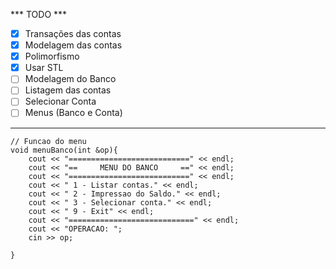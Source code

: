 *** TODO ***
- [x] Transações das contas
- [x] Modelagem das contas
- [X] Polimorfismo
- [X] Usar STL
- [ ] Modelagem do Banco 
- [ ] Listagem das contas
- [ ] Selecionar Conta
- [ ] Menus (Banco e Conta)

---

    // Funcao do menu
    void menuBanco(int &op){
        cout << "===========================" << endl;
        cout << "==     MENU DO BANCO     ==" << endl;
        cout << "===========================" << endl;
        cout << " 1 - Listar contas." << endl;
        cout << " 2 - Impressao do Saldo." << endl;
        cout << " 3 - Selecionar conta." << endl;
        cout << " 9 - Exit" << endl;
        cout << "============================" << endl;
        cout << "OPERACAO: ";
        cin >> op;

    }